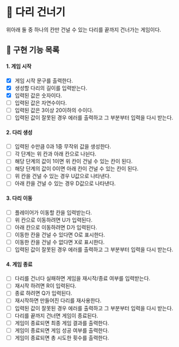 # 🌉 다리 건너기

위아래 둘 중 하나의 칸만 건널 수 있는 다리를 끝까지 건너가는 게임이다.

## 🎯 구현 기능 목록

#### 1. 게임 시작

- [x] 게임 시작 문구를 출력한다.
- [x] 생성할 다리의 길이를 입력받는다.
- [x] 입력된 값은 숫자이다.
- [ ] 입력된 값은 자연수이다.
- [ ] 입력된 값은 3이상 20이하의 수이다.
- [ ] 입력된 값이 잘못된 경우 에러를 출력하고 그 부분부터 입력을 다시 받는다.

#### 2. 다리 생성

- [ ] 입력된 수만큼 0과 1중 무작위 값을 생성한다.
- [ ] 각 단계는 위 칸과 아래 칸으로 나뉜다.
- [ ] 해당 단계의 값이 1이면 위 칸이 건널 수 있는 칸이 된다.
- [ ] 해당 단계의 값이 0이면 아래 칸이 건널 수 있는 칸이 된다.
- [ ] 위 칸을 건널 수 있는 경우 U값으로 나타낸다.
- [ ] 아래 칸을 건널 수 있는 경우 D값으로 나타낸다.

#### 3. 다리 이동

- [ ] 플레이어가 이동할 칸을 입력받는다.
- [ ] 위 칸으로 이동하려면 U가 입력된다.
- [ ] 아래 칸으로 이동하려면 D가 입력된다.
- [ ] 이동한 칸을 건널 수 있다면 O로 표시한다.
- [ ] 이동한 칸을 건널 수 없다면 X로 표시한다.
- [ ] 입력된 값이 잘못된 경우 에러를 출력하고 그 부분부터 입력을 다시 받는다.

#### 4. 게임 종료

- [ ] 다리를 건너다 실패하면 게임을 재시작/종료 여부를 입력받는다.
- [ ] 재시작 하려면 R이 입력된다.
- [ ] 종료 하려면 Q가 입력된다.
- [ ] 재시작하면 만들어진 다리를 재사용한다.
- [ ] 입력된 값이 잘못된 경우 에러를 출력하고 그 부분부터 입력을 다시 받는다.
- [ ] 다리를 끝까지 건너면 게임이 종료된다.
- [ ] 게임이 종료되면 최종 게임 결과를 출력한다.
- [ ] 게임이 종료되면 게임 성공 여부를 출력한다.
- [ ] 게임이 종료되면 총 시도한 횟수를 출력한다.
